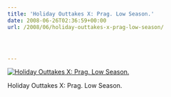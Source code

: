 ```yaml
---
title: 'Holiday Outtakes X: Prag. Low Season.'
date: 2008-06-26T02:36:59+00:00
url: /2008/06/holiday-outtakes-x-prag-low-season/




---
```

<div class="flickr">
  <a href="http://www.flickr.com/photos/schreibblogade/2613785454/" title="Holiday Outtakes X: Prag. Low Season."><img src="//farm4.static.flickr.com/3193/2613785454_750afb2ecf.jpg" alt="Holiday Outtakes X: Prag. Low Season." /></a></p>

  <p>
    Holiday Outtakes X: Prag. Low Season.
  </p>
</div>
